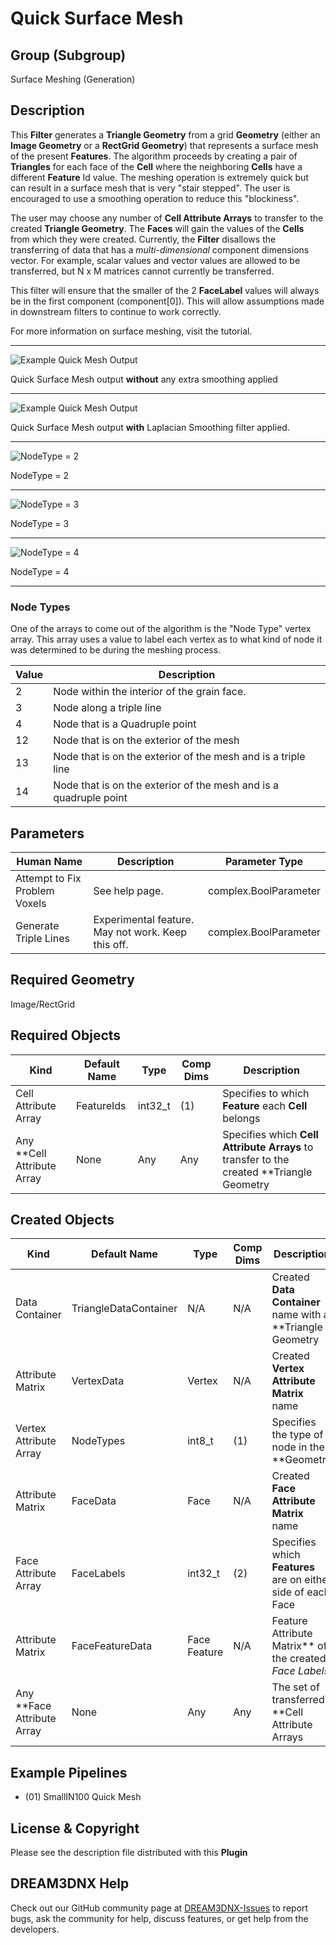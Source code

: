 # Quick Surface Mesh

## Group (Subgroup)

Surface Meshing (Generation)

## Description

This **Filter** generates a **Triangle Geometry** from a grid **Geometry** (either an **Image Geometry** or a **RectGrid Geometry**) that represents a surface mesh of the present **Features**. The algorithm proceeds by creating a pair of **Triangles** for each face of the **Cell** where the neighboring **Cells** have a different **Feature** Id value. The meshing operation is extremely quick but can result in a surface mesh that is very "stair stepped". The user is encouraged to use a smoothing operation to reduce this "blockiness".

The user may choose any number of **Cell Attribute Arrays** to transfer to the created **Triangle Geometry**. The **Faces** will gain the values of the **Cells** from which they were created.  Currently, the **Filter** disallows the transferring of data that has a *multi-dimensional* component dimensions vector.  For example, scalar values and vector values are allowed to be transferred, but N x M matrices cannot currently be transferred.

This filter will ensure that the smaller of the 2 **FaceLabel** values will always be in the first component (component[0]). This will allow assumptions made in downstream filters to continue to work correctly.

For more information on surface meshing, visit the tutorial.

---------------

![Example Quick Mesh Output](Images/QuickSurface_Output.png)

Quick Surface Mesh output **without** any extra smoothing applied

---------------

![Example Quick Mesh Output](Images/QuickSurface_Smooth_Output.png)

Quick Surface Mesh output **with** Laplacian Smoothing filter applied.

---------------

![NodeType = 2](Images/QuickMesh_NodeType_2.png)

NodeType = 2

---------------

![NodeType = 3](Images/QuickMesh_NodeType_3.png)

NodeType = 3

---------------

![NodeType = 4](Images/QuickMesh_NodeType_4.png)

NodeType = 4

---------------

### Node Types

One of the arrays to come out of the algorithm is the "Node Type" vertex array. This array uses a value to label each vertex as to what kind of node it was determined to be during the meshing process.

| Value | Description |
|-------|-------------|
| 2 | Node within the interior of the grain face.  |
| 3 | Node along a triple line  |
| 4 | Node that is a Quadruple point  |
| 12 | Node that is on the exterior of the mesh  |
| 13 | Node that is on the exterior of the mesh and is a triple line  |
| 14 | Node that is on the exterior of the mesh and is a quadruple point   |

## Parameters

| Human Name | Description | Parameter Type |
|--------------|-------------|----------------|
| Attempt to Fix Problem Voxels | See help page. | complex.BoolParameter |
| Generate Triple Lines | Experimental feature. May not work. Keep this off. | complex.BoolParameter |

## Required Geometry

Image/RectGrid

## Required Objects

| Kind                      | Default Name | Type     | Comp Dims | Description                                 |
|---------------------------|--------------|----------|--------|---------------------------------------------|
| Cell Attribute Array | FeatureIds | int32_t | (1) | Specifies to which **Feature** each **Cell** belongs |
| Any **Cell Attribute Array |  None | Any | Any | Specifies which **Cell Attribute Arrays** to transfer to the created **Triangle Geometry |

## Created Objects

| Kind                      | Default Name | Type     | Comp Dims | Description                                 |
|---------------------------|--------------|----------|--------|---------------------------------------------|
| Data Container | TriangleDataContainer | N/A | N/A | Created **Data Container** name with a **Triangle Geometry |
|   Attribute Matrix   | VertexData | Vertex | N/A | Created **Vertex Attribute Matrix** name  |
| Vertex Attribute Array | NodeTypes | int8_t | (1) | Specifies the type of node in the **Geometry |
|   Attribute Matrix   | FaceData | Face | N/A | Created **Face Attribute Matrix** name  |
| Face Attribute Array | FaceLabels | int32_t | (2) | Specifies which **Features** are on either side of each Face |
|   Attribute Matrix   | FaceFeatureData | Face Feature | N/A | Feature Attribute Matrix** of the created *Face Labels* |
| Any **Face Attribute Array | None | Any | Any | The set of transferred **Cell Attribute Arrays |

## Example Pipelines

+ (01) SmallIN100 Quick Mesh

## License & Copyright

Please see the description file distributed with this **Plugin**

## DREAM3DNX Help

Check out our GitHub community page at [DREAM3DNX-Issues](https://github.com/BlueQuartzSoftware/DREAM3DNX-Issues) to report bugs, ask the community for help, discuss features, or get help from the developers.
